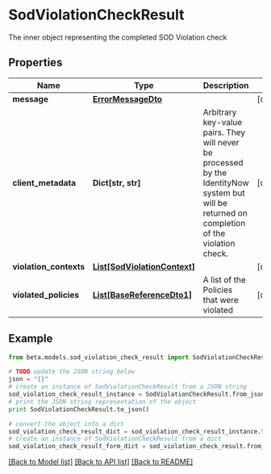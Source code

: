 # SodViolationCheckResult

The inner object representing the completed SOD Violation check

## Properties
Name | Type | Description | Notes
------------ | ------------- | ------------- | -------------
**message** | [**ErrorMessageDto**](ErrorMessageDto.md) |  | [optional] 
**client_metadata** | **Dict[str, str]** | Arbitrary key-value pairs. They will never be processed by the IdentityNow system but will be returned on completion of the violation check. | [optional] 
**violation_contexts** | [**List[SodViolationContext]**](SodViolationContext.md) |  | [optional] 
**violated_policies** | [**List[BaseReferenceDto1]**](BaseReferenceDto1.md) | A list of the Policies that were violated | [optional] 

## Example

```python
from beta.models.sod_violation_check_result import SodViolationCheckResult

# TODO update the JSON string below
json = "{}"
# create an instance of SodViolationCheckResult from a JSON string
sod_violation_check_result_instance = SodViolationCheckResult.from_json(json)
# print the JSON string representation of the object
print SodViolationCheckResult.to_json()

# convert the object into a dict
sod_violation_check_result_dict = sod_violation_check_result_instance.to_dict()
# create an instance of SodViolationCheckResult from a dict
sod_violation_check_result_form_dict = sod_violation_check_result.from_dict(sod_violation_check_result_dict)
```
[[Back to Model list]](../README.md#documentation-for-models) [[Back to API list]](../README.md#documentation-for-api-endpoints) [[Back to README]](../README.md)


